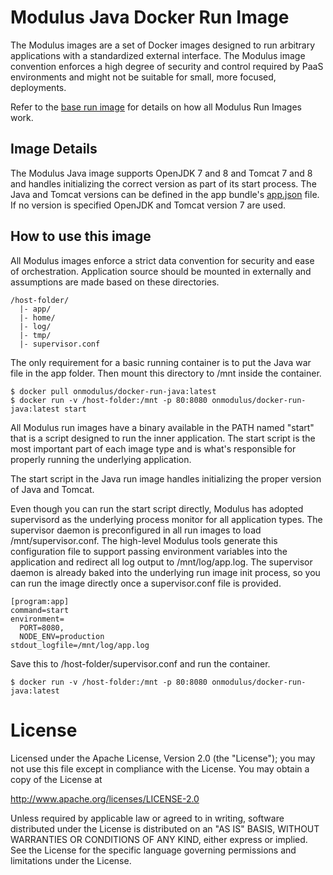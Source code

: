 # Modulus Java Docker Run Image
The Modulus images are a set of Docker images designed to run arbitrary applications with a standardized external interface. The Modulus image convention enforces a high degree of security and control required by PaaS environments and might not be suitable for small, more focused, deployments.

Refer to the [base run image](https://github.com/onmodulus/docker-run-base) for details on how all Modulus Run Images work.

## Image Details
The Modulus Java image supports OpenJDK 7 and 8 and Tomcat 7 and 8 and handles initializing the correct version as part of its start process. The Java and Tomcat versions can be defined in the app bundle's [app.json](http://help.modulus.io/customer/portal/articles/1967537-app-json-specification) file. If no version is specified OpenJDK and Tomcat version 7 are used.

## How to use this image
All Modulus images enforce a strict data convention for security and ease of orchestration. Application source should be mounted in externally and assumptions are made based on these directories.

``` text
/host-folder/
  |- app/
  |- home/
  |- log/
  |- tmp/
  |- supervisor.conf
```

The only requirement for a basic running container is to put the Java war file in the app folder. Then mount this directory to /mnt inside the container.

``` text
$ docker pull onmodulus/docker-run-java:latest
$ docker run -v /host-folder:/mnt -p 80:8080 onmodulus/docker-run-java:latest start
```

All Modulus run images have a binary available in the PATH named "start" that is a script designed to run the inner application. The start script is the most important part of each image type and is what's responsible for properly running the underlying application.

The start script in the Java run image handles initializing the proper version of Java and Tomcat.

Even though you can run the start script directly, Modulus has adopted supervisord as the underlying process monitor for all application types. The supervisor daemon is preconfigured in all run images to load /mnt/supervisor.conf. The high-level Modulus tools generate this configuration file to support passing environment variables into the application and redirect all log output to /mnt/log/app.log. The supervisor daemon is already baked into the underlying run image init process, so you can run the image directly once a supervisor.conf file is provided.

```text
[program:app]
command=start
environment=
  PORT=8080,
  NODE_ENV=production
stdout_logfile=/mnt/log/app.log
```

Save this to /host-folder/supervisor.conf and run the container.

``` text
$ docker run -v /host-folder:/mnt -p 80:8080 onmodulus/docker-run-java:latest
```

# License
Licensed under the Apache License, Version 2.0 (the "License"); you may not use this file except in compliance with the License. You may obtain a copy of the License at

http://www.apache.org/licenses/LICENSE-2.0

Unless required by applicable law or agreed to in writing, software distributed under the License is distributed on an "AS IS" BASIS, WITHOUT WARRANTIES OR CONDITIONS OF ANY KIND, either express or implied. See the License for the specific language governing permissions and limitations under the License.

